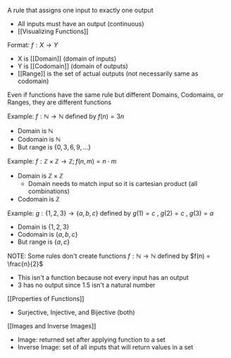 
A rule that assigns one input to exactly one output
- All inputs must have an output (continuous)
- [[Visualizing Functions]]


Format:
$f: X \rightarrow Y$
- X is [[Domain]] (domain of inputs)
- Y is [[Codomain]] (domain of outputs)
- [[Range]] is the set of actual outputs (not necessarily same as codomain)

Even if functions have the same rule but different Domains, Codomains, or Ranges, they are different functions


Example: 
$f: \mathbb{N} \rightarrow \mathbb{N}$ defined by $f(n) = 3n$
- Domain is $\mathbb{N}$
- Codomain is $\mathbb{N}$
- But range is $\{0, 3, 6, 9, ...\}$

Example:
$f: \mathbb{Z} \times \mathbb{Z} \rightarrow \mathbb{Z}; f(n, m) = n \cdot m$
- Domain is $\mathbb{Z} \times \mathbb{Z}$
	- Domain needs to match input so it is cartesian product (all combinations) 
- Codomain is $\mathbb{Z}$

Example:
$g: \{1, 2, 3\} \rightarrow \{a, b, c\}$ defined by $g(1) = c$ ,   $g(2) = c$ ,   $g(3) = a$
- Domain is $\{1, 2, 3\}$
- Codomain is $\{a, b, c\}$
- But range is $\{a, c\}$

NOTE: Some rules don't create functions
$f: \mathbb{N} \rightarrow \mathbb{N}$ defined by $f(n) = \frac{n}{2}$
- This isn't a function because not every input has an output
- 3 has no output since 1.5 isn't a natural number


[[Properties of Functions]]
- Surjective, Injective, and Bijective (both)

[[Images and Inverse Images]] 
- Image: returned set after applying function to a set
- Inverse Image: set of all inputs that will return values in a set



